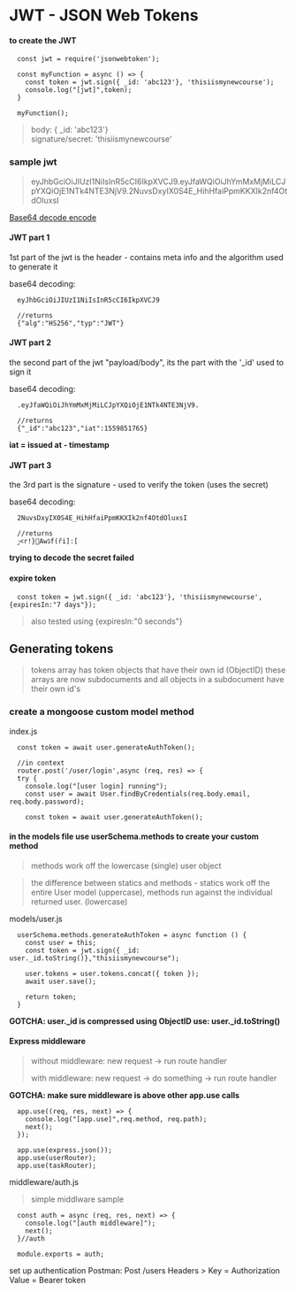 # JWT - JSON Web Tokens

#### to create the JWT
```
  const jwt = require('jsonwebtoken');

  const myFunction = async () => {
    const token = jwt.sign({ _id: 'abc123'}, 'thisiismynewcourse');
    console.log("[jwt]",token);
  }

  myFunction();
```
>body: { \_id: 'abc123'}   
>signature/secret: 'thisiismynewcourse'


### sample jwt
>eyJhbGciOiJIUzI1NiIsInR5cCI6IkpXVCJ9.eyJfaWQiOiJhYmMxMjMiLCJpYXQiOjE1NTk4NTE3NjV9.2NuvsDxyIX0S4E_HihHfaiPpmKKXIk2nf4OtdOluxsI

[Base64 decode encode](https://www.base64decode.org/)   

#### JWT part 1
1st part of the jwt is the header  - contains meta info and the algorithm used to generate it

base64 decoding:
```
  eyJhbGciOiJIUzI1NiIsInR5cCI6IkpXVCJ9

  //returns
  {"alg":"HS256","typ":"JWT"}
```

#### JWT part 2
the second part of the jwt "payload/body", its the part with the '\_id' used to sign it

base64 decoding:
```
  .eyJfaWQiOiJhYmMxMjMiLCJpYXQiOjE1NTk4NTE3NjV9.

  //returns
  {"_id":"abc123","iat":1559851765}
```
**iat = issued at - timestamp**

#### JWT part 3
the 3rd part is the signature - used to verify the token (uses the secret)

base64 decoding:
```
  2NuvsDxyIX0S4E_HihHfaiPpmKKXIk2nf4OtdOluxsI

  //returns
  ۯ<r!}Awڈf(ȓi]:[
```
**trying to decode the secret failed**

#### expire token

```
  const token = jwt.sign({ _id: 'abc123'}, 'thisiismynewcourse',{expiresIn:"7 days"});
```
> also tested using {expiresIn:"0 seconds"}

## Generating tokens

>tokens array has token objects that have their own id (ObjectID)
these arrays are now subdocuments and all objects in a subdocument have their own id's

### create a mongoose custom model method


index.js
```
  const token = await user.generateAuthToken();

  //in context
  router.post('/user/login',async (req, res) => {
  try {
    console.log("[user login] running");
    const user = await User.findByCredentials(req.body.email, req.body.password);

    const token = await user.generateAuthToken();
```

#### in the models file use userSchema.methods to create your custom method
>methods work off the lowercase (single) user object

>the difference between statics and methods - statics work off the entire User model (uppercase), methods run against the individual returned user. (lowercase)

models/user.js
```
  userSchema.methods.generateAuthToken = async function () {
    const user = this;
    const token = jwt.sign({ _id: user._id.toString()},"thisiismynewcourse");

    user.tokens = user.tokens.concat({ token });
    await user.save();

    return token;
  }
```
**GOTCHA: user._id is compressed using ObjectID
use: user._id.toString()**

#### Express middleware

> without middleware:   new request -> run route handler
>
> with middleware:      new request -> do something -> run route handler
>

**GOTCHA: make sure middleware is above other app.use calls**

```
  app.use((req, res, next) => {
    console.log("[app.use]",req.method, req.path);
    next();
  });

  app.use(express.json());
  app.use(userRouter);
  app.use(taskRouter);
```

middleware/auth.js
>simple middlware sample
```
  const auth = async (req, res, next) => {
    console.log("[auth middleware]");
    next();
  }//auth

  module.exports = auth;
```

set up authentication
Postman:
Post /users
Headers > Key = Authorization Value = Bearer token

